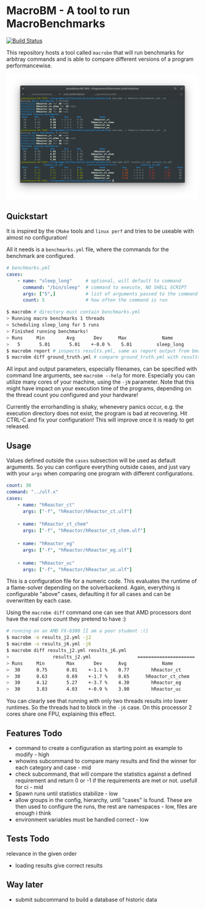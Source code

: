 # MacroBM - A tool to run MacroBenchmarks
[![Build
Status](https://travis-ci.org/JonasToth/macrobm.svg?branch=master)](https://travis-ci.org/JonasToth/macrobm)

This repository hosts a tool called `macrobm` that will run benchmarks for
arbitray commands and is able to compare different versions of a program
performancewise.

![Usage Example](example.png)

## Quickstart

It is inspired by the `CMake` tools and `linux perf` and tries to be useable
with almost no configuration!

All it needs is a `benchmarks.yml` file, where the commands for the benchmark
are configured.

```yaml
# benchmarks.yml
cases:
    - name: "sleep_long"     # optional, will default to command
      command: "/bin/sleep"  # command to execute, NO SHELL SCRIPT
      args: ["5",]           # list of arguments passed to the command
      count: 5               # how often the command is run
```

```sh
$ macrobm # directory must contain benchmarks.yml
> Running macro benchmarks 1 threads
> Scheduling sleep_long for 5 runs
> Finished running benchmarks!
> Runs     Min        Avg       Dev      Max             Name
>   5       5.01       5.01    +-0.0 %    5.01         sleep_long
$ macrobm report # inspects results.yml, same as report output from bmrun
$ macrobm diff ground_truth.yml # compare ground_truth.yml with results.yml
```

All input and output parameters, especially filenames, can be specified with
command line arguments, see `macrobm --help` for more. Especially you can
utilize many cores of your machine, using the `-jN` parameter. Note that this
might have impact on your execution time of the programs, depending on the
thread count you configured and your hardware!

Currently the errorhandling is shaky, whenevery panics occur, e.g. the
execution directory does not exist, the program is bad at recovering. Hit
CTRL-C and fix your configuration! This will improve once it is ready to get
released.

## Usage

Values defined outside the `cases` subsection will be used as default
arguments. So you can configure everything outside cases, and just vary with
your `args` when comparing one program with different configurations.

```yaml
count: 30
command: "../ulf.x"
cases:
    - name: "hReactor_ct"
      args: ["-f", "hReactor/hReactor_ct.ulf"]
                                                   
    - name: "hReactor_ct_chem"
      args: ["-f", "hReactor/hReactor_ct_chem.ulf"]
                                                   
    - name: "hReactor_eg"
      args: ["-f", "hReactor/hReactor_eg.ulf"]
                                                   
    - name: "hReactor_uc"
      args: ["-f", "hReactor/hReactor_uc.ulf"]
```

This is a configuration file for a numeric code. This evaluates the runtime of a 
flame-solver depending on the solverbackend.
Again, everything is configurable "above" cases, defaulting it for all cases
and can be overwritten by each case.

Using the `macrobm diff` command one can see that AMD processors dont have the
real core count they pretend to have :)

```sh
# running on an AMD FX-6300 [I am a poor student :(]
$ macrobm -o results_j2.yml -j2
$ macrobm -o results_j6.yml -j6
$ macrobm diff results_j2.yml results_j6.yml
>                results_j2.yml                 =====================                 results_j6.yml
> Runs     Min        Max       Dev      Avg             Name            Avg       Dev      Min        Max      Runs 
>  30      0.75       0.81    +-1.1 %    0.77        hReactor_ct         1.03    +-3.6 %    0.97       1.16      30
>  30      0.63       0.69    +-1.7 %    0.65      hReactor_ct_chem      0.88    +-3.4 %    0.84       0.98      30
>  30      4.12       5.27    +-3.7 %    4.30        hReactor_eg         6.07    +-2.5 %    5.76       6.56      30
>  30      3.83       4.03    +-0.9 %    3.90        hReactor_uc         5.69    +-3.2 %    4.89       6.27      30
```

You can clearly see that running with only two threads results into lower
runtimes. So the threads had to block in the `-j6` case. On this processor 2 cores 
share one FPU, explaining this effect.

## Features Todo

- command to create a configuration as starting point as example to modify - high
- whowins subcommand to compare many results and find the winner for each category and case - mid
- check subcommand, that will compare the statistics against a defined
  requirement and return 0 or -1 if the requirements are met or not. usefull
  for ci - mid 
- Spawn runs until statistics stabilize - low
- allow groups in the config, hierarchy, until "cases" is found. These are then
  used to configure the runs, the rest are namespaces - low, files are enough i think
- environment variables must be handled correct - low


## Tests Todo

relevance in the given order

- loading results give correct results

## Way later
- submit subcommand to build a database of historic data
